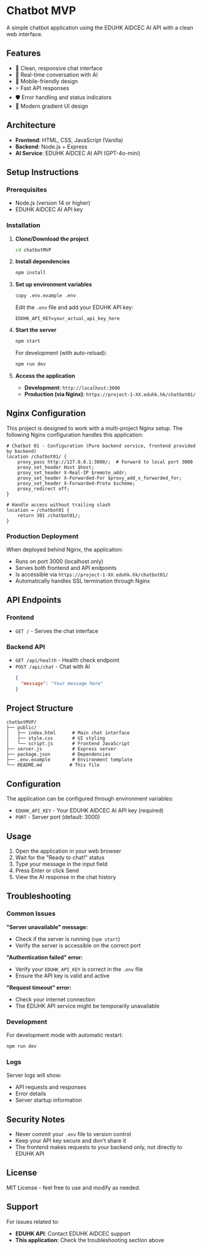 # Chatbot MVP

A simple chatbot application using the EDUHK AIDCEC AI API with a clean web interface.

## Features

- 🤖 Clean, responsive chat interface
- 🔄 Real-time conversation with AI
- 📱 Mobile-friendly design
- ⚡ Fast API responses
- 🛡️ Error handling and status indicators
- 🎨 Modern gradient UI design

## Architecture

- **Frontend**: HTML, CSS, JavaScript (Vanilla)
- **Backend**: Node.js + Express
- **AI Service**: EDUHK AIDCEC AI API (GPT-4o-mini)

## Setup Instructions

### Prerequisites

- Node.js (version 14 or higher)
- EDUHK AIDCEC AI API key

### Installation

1. **Clone/Download the project**
   ```bash
   cd chatbotMVP
   ```

2. **Install dependencies**
   ```bash
   npm install
   ```

3. **Set up environment variables**
   ```bash
   copy .env.example .env
   ```
   
   Edit the `.env` file and add your EDUHK API key:
   ```
   EDUHK_API_KEY=your_actual_api_key_here
   ```

4. **Start the server**
   ```bash
   npm start
   ```
   
   For development (with auto-reload):
   ```bash
   npm run dev
   ```

5. **Access the application**
   - **Development**: `http://localhost:3000`
   - **Production (via Nginx)**: `https://project-1-XX.eduhk.hk/chatbot01/`

## Nginx Configuration

This project is designed to work with a multi-project Nginx setup. The following Nginx configuration handles this application:

```nginx
# Chatbot 01 - Configuration (Pure backend service, frontend provided by backend)
location /chatbot01/ {
    proxy_pass http://127.0.0.1:3000/;  # Forward to local port 3000
    proxy_set_header Host $host;
    proxy_set_header X-Real-IP $remote_addr;
    proxy_set_header X-Forwarded-For $proxy_add_x_forwarded_for;
    proxy_set_header X-Forwarded-Proto $scheme;
    proxy_redirect off;
}

# Handle access without trailing slash
location = /chatbot01 {
    return 301 /chatbot01/;
}
```

### Production Deployment

When deployed behind Nginx, the application:
- Runs on port 3000 (localhost only)
- Serves both frontend and API endpoints
- Is accessible via `https://project-1-XX.eduhk.hk/chatbot01/`
- Automatically handles SSL termination through Nginx

## API Endpoints

### Frontend
- `GET /` - Serves the chat interface

### Backend API
- `GET /api/health` - Health check endpoint
- `POST /api/chat` - Chat with AI
  ```json
  {
    "message": "Your message here"
  }
  ```

## Project Structure

```
chatbotMVP/
├── public/
│   ├── index.html      # Main chat interface
│   ├── style.css       # UI styling
│   └── script.js       # Frontend JavaScript
├── server.js           # Express server
├── package.json        # Dependencies
├── .env.example        # Environment template
└── README.md          # This file
```

## Configuration

The application can be configured through environment variables:

- `EDUHK_API_KEY` - Your EDUHK AIDCEC AI API key (required)
- `PORT` - Server port (default: 3000)

## Usage

1. Open the application in your web browser
2. Wait for the "Ready to chat!" status
3. Type your message in the input field
4. Press Enter or click Send
5. View the AI response in the chat history

## Troubleshooting

### Common Issues

**"Server unavailable" message:**
- Check if the server is running (`npm start`)
- Verify the server is accessible on the correct port

**"Authentication failed" error:**
- Verify your `EDUHK_API_KEY` is correct in the `.env` file
- Ensure the API key is valid and active

**"Request timeout" error:**
- Check your internet connection
- The EDUHK API service might be temporarily unavailable

### Development

For development mode with automatic restart:
```bash
npm run dev
```

### Logs

Server logs will show:
- API requests and responses
- Error details
- Server startup information

## Security Notes

- Never commit your `.env` file to version control
- Keep your API key secure and don't share it
- The frontend makes requests to your backend only, not directly to EDUHK API

## License

MIT License - feel free to use and modify as needed.

## Support

For issues related to:
- **EDUHK API**: Contact EDUHK AIDCEC support
- **This application**: Check the troubleshooting section above